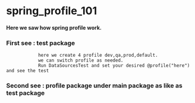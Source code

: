 # spring_profile_101

#### Here we saw how spring profile work. 

### First see : test package
                here we create 4 profile dev,qa,prod,default.
                we can switch profile as needed.
                Run DataSourcesTest and set your desired @profile("here") and see the test
                
### Second see : profile package under main package as like as test package
